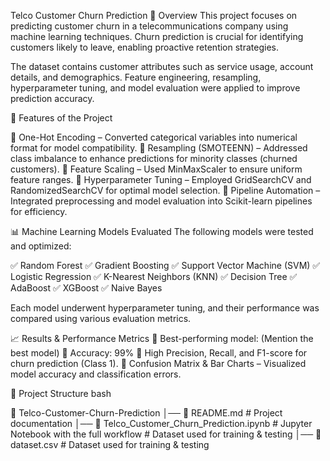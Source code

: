 Telco Customer Churn Prediction
📌 Overview
This project focuses on predicting customer churn in a telecommunications company using machine learning techniques. Churn prediction is crucial for identifying customers likely to leave, enabling proactive retention strategies.

The dataset contains customer attributes such as service usage, account details, and demographics. Feature engineering, resampling, hyperparameter tuning, and model evaluation were applied to improve prediction accuracy.

🚀 Features of the Project

🔹 One-Hot Encoding – Converted categorical variables into numerical format for model compatibility.
🔹 Resampling (SMOTEENN) – Addressed class imbalance to enhance predictions for minority classes (churned customers).
🔹 Feature Scaling – Used MinMaxScaler to ensure uniform feature ranges.
🔹 Hyperparameter Tuning – Employed GridSearchCV and RandomizedSearchCV for optimal model selection.
🔹 Pipeline Automation – Integrated preprocessing and model evaluation into Scikit-learn pipelines for efficiency.

📊 Machine Learning Models Evaluated
The following models were tested and optimized:

✅ Random Forest
✅ Gradient Boosting
✅ Support Vector Machine (SVM)
✅ Logistic Regression
✅ K-Nearest Neighbors (KNN)
✅ Decision Tree
✅ AdaBoost
✅ XGBoost
✅ Naive Bayes

Each model underwent hyperparameter tuning, and their performance was compared using various evaluation metrics.

📈 Results & Performance Metrics
🔹 Best-performing model: (Mention the best model)
🔹 Accuracy: 99%
🔹 High Precision, Recall, and F1-score for churn prediction (Class 1).
🔹 Confusion Matrix & Bar Charts – Visualized model accuracy and classification errors.

📂 Project Structure
bash

📁 Telco-Customer-Churn-Prediction
│── 📄 README.md                               # Project documentation
│── 📄 Telco_Customer_Churn_Prediction.ipynb   # Jupyter Notebook with the full workflow                            # Dataset used for training & testing
│── 📄 dataset.csv                             # Dataset used for training & testing
